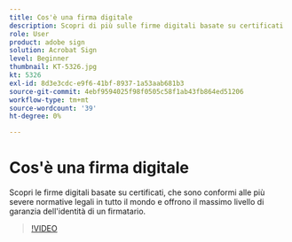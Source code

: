 ```yaml
---
title: Cos'è una firma digitale
description: Scopri di più sulle firme digitali basate su certificati
role: User
product: adobe sign
solution: Acrobat Sign
level: Beginner
thumbnail: KT-5326.jpg
kt: 5326
exl-id: 8d3e3cdc-e9f6-41bf-8937-1a53aab681b3
source-git-commit: 4ebf9594025f98f0505c58f1ab43fb864ed51206
workflow-type: tm+mt
source-wordcount: '39'
ht-degree: 0%

---
```


# Cos&#39;è una firma digitale

Scopri le firme digitali basate su certificati, che sono conformi alle più severe normative legali in tutto il mondo e offrono il massimo livello di garanzia dell&#39;identità di un firmatario.

>[!VIDEO](https://video.tv.adobe.com/v/343648?quality=12&learn=on&hidetitle=true)
